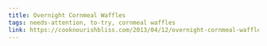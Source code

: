 ```yaml
---
title: Overnight Cornmeal Waffles
tags: needs-attention, to-try, cornmeal waffles
link: https://cooknourishbliss.com/2013/04/12/overnight-cornmeal-waffles-with-eggs-and-salsa/
---
```



